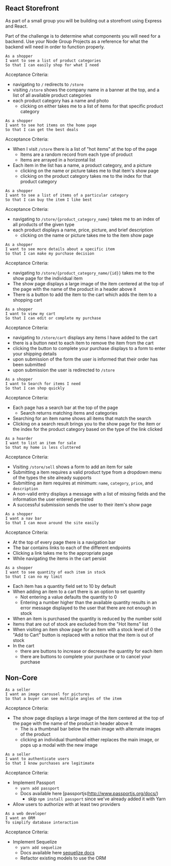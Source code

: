 ## React Storefront

As part of a small group you will be building out a storefront using Express and React.

Part of the challenge is to determine what components you will need for a backend. Use your Node Group Projects as a reference for what the backend will need in order to function properly.


```no-highlight
As a shopper
I want to see a list of product categories
So that I can easily shop for what I need
```

Acceptance Criteria:
- navigating to `/` redirects to `/store`
- visiting `/store` shows the company name in a banner at the top, and a list of all available product categories
- each product category has a name and photo
  - clicking on either takes me to a list of items for that specific product category


```no-highlight
As a shopper
I want to see hot items on the home page
So that I can get the best deals
```

Acceptance Criteria:
- When I visit `/store` there is a list of "hot items" at the top of the page
  - Items are a random record from each type of product
  - Items are arrayed in a horizontal list
- Each item in the list has a name, a product category, and a picture
  - clicking on the name or picture takes me to that item's show page
  - clicking on the product category takes me to the index for that product category


```no-highlight
As a shopper
I want to see a list of items of a particular category
So that I can buy the item I like best
```

Acceptance Criteria:
- navigating to `/store/{product_category_name}` takes me to an index of all products of the given type
- each product displays a name, price, picture, and brief description
  - clicking on the name or picture takes me to the item show page


```no-highlight
As a shopper
I want to see more details about a specific item
So that I can make my purchase decision
```

Acceptance Criteria:
- navigating to `/store/{product_category_name/{id}}` takes me to the show page for the individual item
- The show page displays a large image of the item centered at the top of the page with the name of the product in a header above it
- There is a button to add the item to the cart which adds the item to a shopping cart


```no-highlight
As a shopper
I want to view my cart
So that I can edit or complete my purchase
```

Acceptance Criteria:

- navigating to `/store/cart` displays any items I have added to the cart
- there is a button next to each item to remove the item from the cart
- clicking the button to complete your purchase displays to a form to enter your shipping details
- upon submission of the form the user is informed that their order has been submitted
- upon submission the user is redirected to `/store`


```no-highlight
As a shopper
I want to Search for items I need
So that I can shop quickly
```

Acceptance Criteria:
- Each page has a search bar at the top of the page
  - Search returns matching items and categories
- Searching for an item name shows all items that match the search
- Clicking on a search result brings you to the show page for the item or the index for the product category based on the type of the link clicked


``` no-highlight
As a hoarder
I want to list an item for sale
So that my home is less cluttered
```

Acceptance Criteria:
- Visiting `/store/sell` shows a form to add an item for sale
- Submitting a item requires a valid product type from a dropdown menu of the types the site already supports
- Submitting an item requires at minimum: `name`, `category`, `price`, and `description`
- A non-valid entry displays a message with a list of missing fields and the information the user entered persisted
- A successful submission sends the user to their item's show page

```no-highlight
As a shopper
I want a nav bar
So that I can move around the site easily
```

Acceptance Criteria:
- At the top of every page there is a navigation bar
- The bar contains links to each of the different endpoints
- Clicking a link takes me to the appropriate page
- While navigating the items in the cart persist


```no-highlight
As a shopper
I want to see quantity of each item in stock
So that I can no my limit
```

- Each item has a quantity field set to 10 by default
- When adding an item to a cart there is an option to set quantity
  - Not entering a value defaults the quantity to 0
  - Entering a number higher than the available quantity results in an error message displayed to the user that there are not enough in stock
- When an item is purchased the quantity is reduced by the number sold
- Items that are out of stock are excluded from the "Hot Items" list
- When visiting an item show page for an item with a stock level of 0 the "Add to Cart" button is replaced with a notice that the item is out of stock
- In the cart
  - there are buttons to increase or decrease the quantity for each item
  - there are buttons to complete your purchase or to cancel your purchase


## Non-Core

```no-highlight
As a seller
I want an image carousel for pictures
So that a buyer can see multiple angles of the item
```

Acceptance Criteria:
- The show page displays a large image of the item centered at the top of the page with the name of the product in header above it
  - The is a thumbnail bar below the main image with alternate images of the product
  - clicking an individual thumbnail either replaces the main image, or pops up a modal with the new image


```no-highlight
As a seller
I want to authenticate users
So that I know purchases are legitimate
```

Acceptance Criteria:
- Implement Passport
  - `yarn add passport`
  - Docs available here [passportjs(http://www.passportjs.org/docs/)
    - skip `npm install passport` since we've already added it with Yarn
- Allow users to authorize with at least two providers

```
As a web developer
I want an ORM
To simplify database interaction
```

Acceptance Criteria:
- Implement Sequelize
  - `yarn add sequelize`
  - Docs available here [sequelize docs](https://sequelize.org)
  - Refactor existing models to use the ORM
